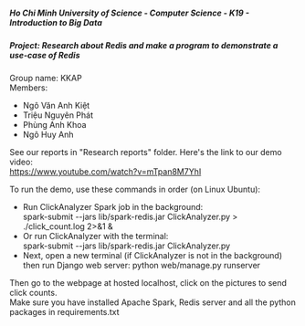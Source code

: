 ##### Ho Chi Minh University of Science - Computer Science - K19 - Introduction to Big Data   
##### Project: Research about Redis and make a program to demonstrate a use-case of Redis  
Group name: KKAP  
Members:  
- Ngô Văn Anh Kiệt
- Triệu Nguyên Phát
- Phùng Anh Khoa
- Ngô Huy Anh

See our reports in "Research reports" folder. Here's the link to our demo video:  
https://www.youtube.com/watch?v=mTpan8M7YhI  

To run the demo, use these commands in order (on Linux Ubuntu):  
- Run ClickAnalyzer Spark job in the background:  
    spark-submit --jars lib/spark-redis.jar ClickAnalyzer.py > ./click_count.log 2>&1 &  
- Or run ClickAnalyzer with the terminal:  
    spark-submit --jars lib/spark-redis.jar ClickAnalyzer.py  
- Next, open a new terminal (if ClickAnalyzer is not in the background) then run Django web server:
    python web/manage.py runserver  

Then go to the webpage at hosted localhost, click on the pictures to send click counts.  
Make sure you have installed Apache Spark, Redis server and all the python packages in requirements.txt
